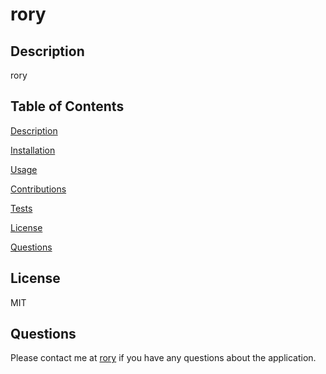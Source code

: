 # rory

## Description
rory

## Table of Contents 
 [Description](#Description)
 
 [Installation](#Installation)
 
 [Usage](#Usage)
 
 [Contributions](#Contributions)
 
 [Tests](#Tests)
 
 [License](#License)
 
 [Questions](#Questions)
 



## License
MIT



## Questions
Please contact me at [rory](rory) if you have any questions about the application.
